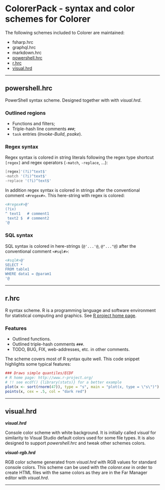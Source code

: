 # ColorerPack - syntax and color schemes for Colorer

The following schemes included to Colorer are maintained:

- fsharp.hrc
- graphql.hrc
- markdown.hrc
- [powershell.hrc](#powershell-hrc)
- [r.hrc](#r-hrc)
- [visual.hrd](#visual-hrd)

*********************************************************************
## powershell.hrc

PowerShell syntax scheme. Designed together with with *visual.hrd*.

### Outlined regions

- Functions and filters;
- Triple-hash line comments `###`;
- `task` entries (*Invoke-Build*, *psake*).

### Regex syntax

Regex syntax is colored in string literals following the regex type shortcut
`[regex]` and regex operators (`-match`, `-replace`, ...):

```powershell
[regex]'(?i)^text$'
-match '(?i)^text$'
-replace '(?i)^text$'
```

In addition regex syntax is colored in strings after the conventional comment
`<#regex#>`. This here-string with regex is colored:

```powershell
<#regex#>@'
(?ix)
^ text1   # comment1
 text2 $  # comment2
'@
```

### SQL syntax

SQL syntax is colored in here-strings (`@'...'@`, `@"..."@`) after the
conventional comment `<#sql#>`:

```powershell
<#sql#>@'
SELECT *
FROM table1
WHERE data1 = @param1
'@
```

*********************************************************************
## r.hrc

R syntax scheme. R is a programming language and software environment for
statistical computing and graphics.
See [R project home page](http://www.r-project.org/).

### Features

- Outlined functions.
- Outlined triple-hash comments `###`.
- TODO, BUG, FIX, web-addresses, etc. in other comments.

The scheme covers most of R syntax quite well.
This code snippet highlights some typical features:

```r
### Draws simple quantiles/ECDF
# R home page: http://www.r-project.org/
# !! see ecdf() {library(stats)} for a better example
plot(x <- sort(rnorm(47)), type = "s", main = "plot(x, type = \"s\")")
points(x, cex = .5, col = "dark red")
```

*********************************************************************
## visual.hrd

***visual.hrd***

Console color scheme with white background. It is initially called *visual* for
similarity to Visual Studio default colors used for some file types. It is also
designed to support *powershell.hrc* and tweak other schemes colors.

***visual-rgb.hrd***

RGB color scheme generated from *visual.hrd* with RGB values for standard
console colors. This scheme can be used with the *colorer.exe* in order to
create HTML files with the same colors as they are in the Far Manager editor
with *visual.hrd*.

*********************************************************************
